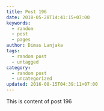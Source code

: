 ```yaml
---
title: Post 196
date: 2018-05-28T14:41:15+07:00
keywords:
  - random
  - post
  - pages
author: Dimas Lanjaka
tags:
  - random post
  - untagged
category:
  - random post
  - uncategorized
updated: 2016-08-15T04:39:11+07:00
---
```

This is content of post 196